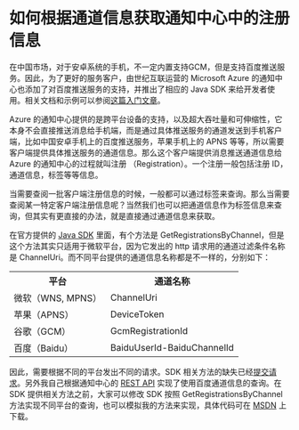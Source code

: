 # 如何根据通道信息获取通知中心中的注册信息 #

在中国市场，对于安卓系统的手机，不一定内置支持GCM，但是支持百度推送服务。因此，为了更好的服务客户，由世纪互联运营的 Microsoft Azure 的通知中心也添加了对百度推送服务的支持，并推出了相应的 Java SDK 来给开发者使用。相关文档和示例可以参阅[这篇入门文章](/documentation/articles/notification-hubs-baidu-china-android-notifications-get-started/)。

Azure 的通知中心提供的是跨平台设备的支持，以及超大吞吐量和可伸缩性，它本身不会直接推送消息给手机端，而是通过具体推送服务的通道发送到手机客户端，比如中国安卓手机上的百度推送服务，苹果手机上的 APNS 等等，所以需要客户端提供具体推送服务的通道信息。那么这个客户端提供消息推送通道信息给 Azure 的通知中心的过程就叫注册 （Registration）。一个注册一般包括注册 ID，通道信息，标签等等信息。

当需要查阅一批客户端注册信息的时候，一般都可以通过标签来查询。那么当需要查阅某一特定客户端注册信息呢？当然我们也可以把通道信息作为标签信息来查询，但其实有更直接的办法，就是直接通过通道信息来获取。

在官方提供的 [Java SDK](https://github.com/Azure/azure-notificationhubs-java-backend) 里面，有个方法是 GetRegistrationsByChannel，但是这个方法其实只适用于微软平台，因为它发出的 http 请求用的通道过滤条件名称是 ChannelUri。而不同平台提供的通道信息名称都是不一样的，分别如下：

<table><tr><th> 平台 </th><th> 通道名称 </th></tr>
<tr><td> 微软（WNS, MPNS）</td><td> ChannelUri </td></tr>
<tr><td> 苹果（APNS） </td><td> DeviceToken </td></tr>
<tr><td> 谷歌（GCM） </td><td> GcmRegistrationId </td></tr>
<tr><td> 百度（Baidu） </td><td> BaiduUserId-BaiduChannelId </td></tr></table>

因此，需要根据不同的平台发出不同的请求。SDK 相关方法的缺失已经[提交请求](https://github.com/Azure/azure-notificationhubs-java-backend/issues/19)。另外我自己根据通知中心的 [REST API](https://msdn.microsoft.com/en-us/library/azure/dn223271.aspx) 实现了使用百度通道信息的查询。在 SDK 提供相关方法之前，大家可以修改 SDK 按照 GetRegistrationsByChannel 方法实现不同平台的查询，也可以模拟我的方法来实现，具体代码可在 [MSDN](https://code.msdn.microsoft.com/How-to-get-registrations-ca498761#content) 上下载。
